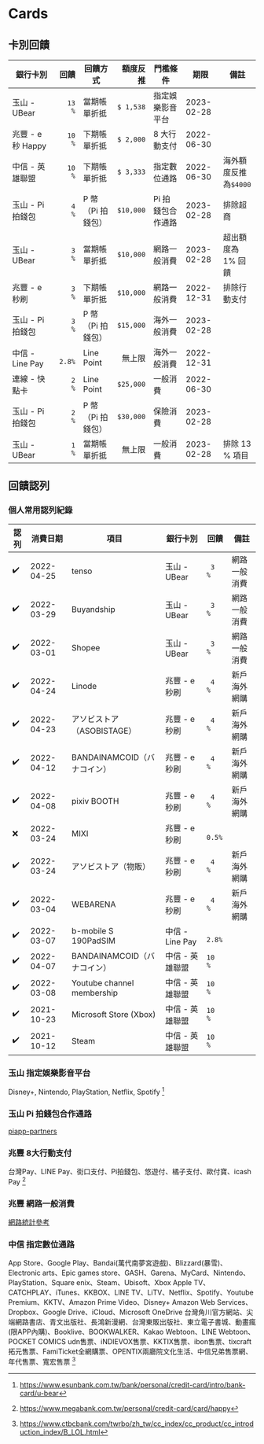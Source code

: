 # Cards

## 卡別回饋

銀行卡別           | 回饋   | 回饋方式        | 額度反推  | 門檻條件         | 期限        | 備註
-----------------|------:|---------------|--------:|----------------|------------|-----
玉山 - UBear      |`13  %`| 當期帳單折抵     |`$ 1,538`| 指定娛樂影音平台   | 2023-02-28
兆豐 - e 秒 Happy　|`10  %`| 下期帳單折抵     |`$ 2,000`| 8 大行動支付　    | 2022-06-30
中信 - 英雄聯盟     |`10  %`| 下期帳單折抵     |`$ 3,333`| 指定數位通路      | 2022-06-30 | 海外額度反推為`$4000`
玉山 - Pi 拍錢包　  |` 4  %`| P 幣（Pi 拍錢包）|`$10,000`| Pi 拍錢包合作通路　| 2023-02-28 | 排除超商
玉山 - UBear      |` 3  %`| 當期帳單折抵     |`$10,000`| 網路一般消費      | 2023-02-28 | 超出額度為 1% 回饋
兆豐 - e 秒刷      |` 3  %`| 下期帳單折抵     |`$10,000`| 網路一般消費      | 2022-12-31 | 排除行動支付
玉山 - Pi 拍錢包　  |` 3  %`| P 幣（Pi 拍錢包）|`$15,000`| 海外一般消費      | 2023-02-28
中信 - Line Pay   |` 2.8%`| Line Point    | 無上限　  | 海外一般消費      | 2022-12-31
連線 - 快點卡　     |` 2  %`| Line Point    |`$25,000`| 一般消費         | 2022-06-30
玉山 - Pi 拍錢包　  |` 2  %`| P 幣（Pi 拍錢包）|`$30,000`| 保險消費         | 2023-02-28
玉山 - UBear      |` 1  %`| 當期帳單折抵     | 無上限　  | 一般消費         | 2023-02-28 | 排除 13 % 項目


## 回饋認列

### 個人常用認列紀錄

認列 | 消費日期     | 項目                        | 銀行卡別         | 回饋   | 備註
----|------------|----------------------------|----------------|-------|-
✔️  | 2022-04-25 | tenso                      | 玉山 - UBear    |` 3  %`| 網路一般消費
✔️  | 2022-03-29 | Buyandship                 | 玉山 - UBear    |` 3  %`| 網路一般消費
✔️  | 2022-03-01 | Shopee                     | 玉山 - UBear    |` 3  %`| 網路一般消費
✔️  | 2022-04-24 | Linode                     | 兆豐 - e 秒刷    |` 4  %`| 新戶海外網購
✔️  | 2022-04-23 | アソビストア（ASOBISTAGE）     | 兆豐 - e 秒刷    |` 4  %`| 新戶海外網購
✔️  | 2022-04-12 | BANDAINAMCOID（バナコイン）　  | 兆豐 - e 秒刷    |` 4  %`| 新戶海外網購
✔️  | 2022-04-08 | pixiv BOOTH                | 兆豐 - e 秒刷    |` 4  %`| 新戶海外網購
❌  | 2022-03-24 | MIXI                       | 兆豐 - e 秒刷    |` 0.5%`
✔️  | 2022-03-24 | アソビストア（物販）            | 兆豐 - e 秒刷    |` 4  %`| 新戶海外網購
✔️  | 2022-03-04 | WEBARENA                   | 兆豐 - e 秒刷    |` 4  %`| 新戶海外網購
✔️  | 2022-03-07 | b-mobile S 190PadSIM       | 中信 - Line Pay |` 2.8%`
✔️  | 2022-04-07 | BANDAINAMCOID（バナコイン）　  | 中信 - 英雄聯盟   |`10  %`
✔️  | 2022-03-08 | Youtube channel membership | 中信 - 英雄聯盟   |`10  %`
✔️  | 2021-10-23 | Microsoft Store (Xbox)     | 中信 - 英雄聯盟   |`10  %`
✔️  | 2021-10-12 | Steam                      | 中信 - 英雄聯盟   |`10  %`


### 玉山 指定娛樂影音平台

Disney+, Nintendo, PlayStation, Netflix, Spotify [^esun-ubear-website]


### 玉山 Pi 拍錢包合作通路

[piapp-partners](https://www.piapp.com.tw/enterprise/partners)


### 兆豐 8大行動支付

台灣Pay、LINE Pay、街口支付、Pi拍錢包、悠遊付、橘子支付、歐付寶、icash Pay [^mega-ehappy-website]


### 兆豐 網路一般消費

[網路統計參考](https://docs.google.com/spreadsheets/d/e/2PACX-1vRKRbikGbmzN266nhb4mJcRw2-LYG3qODVmzMGFZKLVf3MrKoBJI74NaBlSX9nOsq8HOhSFOEy0n8TF/pubhtml)


### 中信 指定數位通路

App Store、Google Play、Bandai(萬代南夢宮遊戲)、Blizzard(暴雪)、Electronic arts、Epic games store、GASH、Garena、MyCard、Nintendo、PlayStation、Square enix、Steam、Ubisoft、Xbox
Apple TV、CATCHPLAY、iTunes、KKBOX、LINE TV、LiTV、Netflix、Spotify、Youtube Premium、KKTV、Amazon Prime Video、Disney+
Amazon Web Services、Dropbox、Google Drive、iCloud、Microsoft OneDrive
台灣角川官方網站、尖端網路書店、青文出版社、長鴻新漫網、台灣東販出版社、東立電子書城、動畫瘋(限APP內購)、Booklive、BOOKWALKER、Kakao Webtoon、LINE Webtoon、POCKET COMICS
udn售票、iNDIEVOX售票、KKTIX售票、ibon售票、tixcraft拓元售票、FamiTicket全網購票、OPENTIX兩廳院文化生活、中信兄弟售票網、年代售票、寬宏售票
[^ctbc-lol-website]


[^esun-ubear-website]: https://www.esunbank.com.tw/bank/personal/credit-card/intro/bank-card/u-bear
[^ctbc-lol-website]: https://www.ctbcbank.com/twrbo/zh_tw/cc_index/cc_product/cc_introduction_index/B_LOL.html
[^mega-ehappy-website]: https://www.megabank.com.tw/personal/credit-card/card/happy
